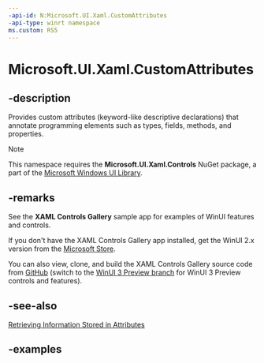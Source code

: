 ```yaml
---
-api-id: N:Microsoft.UI.Xaml.CustomAttributes
-api-type: winrt namespace
ms.custom: RS5
---
```


<!-- Namespace syntax.
namespace Microsoft.UI.Xaml.CustomAttributes 
-->

# Microsoft.UI.Xaml.CustomAttributes

## -description

Provides custom attributes (keyword-like descriptive declarations) that annotate programming elements such as types, fields, methods, and properties.

> [!NOTE]
> This namespace requires the **Microsoft.UI.Xaml.Controls** NuGet package, a part of the [Microsoft Windows UI Library](https://aka.ms/winui-docs).

## -remarks

See the **XAML Controls Gallery** sample app for examples of WinUI features and controls.

If you don't have the XAML Controls Gallery app installed, get the WinUI 2.x version from the [Microsoft Store](https://www.microsoft.com/p/xaml-controls-gallery/9msvh128x2zt).

You can also view, clone, and build the XAML Controls Gallery source code from [GitHub](https://github.com/Microsoft/Xaml-Controls-Gallery) (switch to the [WinUI 3 Preview branch](https://github.com/microsoft/Xaml-Controls-Gallery/tree/winui3preview) for WinUI 3 Preview controls and features).

## -see-also

[Retrieving Information Stored in Attributes](/dotnet/standard/attributes/retrieving-information-stored-in-attributes)

## -examples

